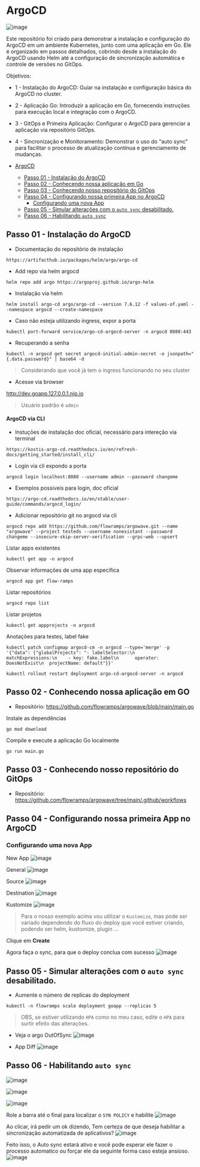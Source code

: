 # ArgoCD
![image](https://github.com/user-attachments/assets/0473d207-c76d-4a25-991b-ff81f0b37a95)



Este repositório foi criado para demonstrar a instalação e configuração do ArgoCD em um ambiente Kubernetes, junto com uma aplicação em Go. Ele é organizado em passos detalhados, cobrindo desde a instalação do ArgoCD usando Helm até a configuração de sincronização automática e controle de versões no GitOps.

Objetivos:
- 1 - Instalação do ArgoCD: Guiar na instalação e configuração básica do ArgoCD no cluster.
- 2 - Aplicação Go: Introduzir a aplicação em Go, fornecendo instruções para execução local e integração com o ArgoCD.
- 3 - GitOps e Primeira Aplicação: Configurar o ArgoCD para gerenciar a aplicação via repositório GitOps.
- 4 - Sincronização e Monitoramento: Demonstrar o uso do "auto sync" para facilitar o processo de atualização contínua e gerenciamento de mudanças.




- [ArgoCD](#argocd)
  - [Passo 01 - Instalação do ArgoCD](#passo-01---instalação-do-argocd)
  - [Passo 02 - Conhecendo nossa aplicação em Go](#passo-02---conhecendo-nossa-aplicação-em-go)
  - [Passo 03 - Conhecendo nosso repositório do GitOps](#passo-03---conhecendo-nosso-repositório-do-gitops)
  - [Passo 04 - Configurando nossa primeira App no ArgoCD](#passo-04---configurando-nossa-primeira-app-no-argocd)
    - [Configurando uma nova App](#configurando-uma-nova-app)
  - [Passo 05 - Simular alterações com o `auto sync` desabilitado.](#passo-05---simular-alterações-com-o-auto-sync-desabilitado)
  - [Passo 06 - Habilitando `auto sync`](#passo-06---habilitando-auto-sync)




## Passo 01 - Instalação do ArgoCD

- Documentação do repositório de instalação
```
https://artifacthub.io/packages/helm/argo/argo-cd
```

- Add repo via helm argocd
```
helm repo add argo https://argoproj.github.io/argo-helm
```

- Instalação via helm

```
helm install argo-cd argo/argo-cd --version 7.6.12 -f values-of.yaml --namespace argocd --create-namespace
```

- Caso não esteja utilizando ingress, expor a porta
```
kubectl port-forward service/argo-cd-argocd-server -n argocd 8080:443
```

- Recuperando a senha
```
kubectl -n argocd get secret argocd-initial-admin-secret -o jsonpath="{.data.password}" | base64 -d
```

> Considerando que você já tem o ingress funcionando no seu cluster

- Acesse via browser

http://dev.goapp.127.0.0.1.nip.io

> Usuário padrão é `admin`

#### ArgoCD via CLI

- Instuções de instalação doc oficial, necessário para intereção via terminal
```
https://kostis-argo-cd.readthedocs.io/en/refresh-docs/getting_started/install_cli/
```
- Login via cli expondo a porta
```
argocd login localhost:8080 --username admin --password changeme
```

- Exemplos possiveis para login, doc oficial
```
https://argo-cd.readthedocs.io/en/stable/user-guide/commands/argocd_login/
```

- Adicionar repositório git no argocd via cli
```
argocd repo add https://github.com/flowramps/argowave.git --name "argowave" --project testeds --username nonexistant --password changeme --insecure-skip-server-verification --grpc-web --upsert
```

Listar apps existentes
```
kubectl get app -n argocd
```
Observar informações de uma app especifica 
```
argocd app get flow-ramps
```

Listar repositórios 
```
argocd repo list
```

Listar projetos 
```
kubectl get appprojects -n argocd 
```


Anotações para testes, label fake
```
kubectl patch configmap argocd-cm -n argocd --type='merge' -p '{"data": {"globalProjects": "- labelSelector:\n    matchExpressions:\n    - key: fake.label\n      operator: DoesNotExist\n  projectName: default"}}'
```
```
kubectl rollout restart deployment argo-cd-argocd-server -n argocd
```

## Passo 02 - Conhecendo nossa aplicação em GO

- Repositório: https://github.com/flowramps/argowave/blob/main/main.go

Instale as dependências
```
go mod download
```

Compile e execute a aplicação Go localmente
```
go run main.go
```

## Passo 03 - Conhecendo nosso repositório do GitOps

- Repositório: https://github.com/flowramps/argowave/tree/main/.github/workflows

## Passo 04 - Configurando nossa primeira App no ArgoCD

### Configurando uma nova App

New App
![image](https://github.com/user-attachments/assets/da3b8c98-df4f-4749-8f80-134e5406e265)


General
![image](https://github.com/user-attachments/assets/7b6f4ad8-664f-48b7-b857-6edb4c32344b)


Source
![image](https://github.com/user-attachments/assets/d4cca8fc-bf48-4e06-ad0b-36d68d7338fe)


Destination
![image](https://github.com/user-attachments/assets/bb4f40a6-7453-4ada-89cc-377802956524)


Kustomize
![image](https://github.com/user-attachments/assets/1d0a8574-42fe-48cf-bdbc-b704e74f6083)

> Para o nosso exemplo acima vou utilizar o `Kustomize`, mas pode ser variado dependendo do fluxo do deploy que você estiver criando, podendo ser helm, kustomize, plugin ...

Clique em **Create**

Agora faça o sync, para que o deploy conclua com sucesso 
![image](https://github.com/user-attachments/assets/a8bfa874-1bb1-4d2c-ada3-3e8c55f9e5d8)



## Passo 05 - Simular alterações com o `auto sync` desabilitado.

- Aumente o número de replicas do deployment

```
kubectl -n flowramps scale deployment goapp --replicas 5
```
> OBS, se estiver utilizando `HPA` como no meu caso, edite o `HPA` para surtir efeito das alterações.



- Veja o argo OutOfSync
![image](https://github.com/user-attachments/assets/bd80aa2c-f349-4702-b361-7ae84d425b54)


- App Diff
![image](https://github.com/user-attachments/assets/0417ade8-adaa-4324-9495-08994e1461ae)


## Passo 06 - Habilitando `auto sync`

![image](https://github.com/user-attachments/assets/6ed45db3-948f-4876-9bac-d67675853230)


![image](https://github.com/user-attachments/assets/580df01d-a635-4a91-bfc1-abbf42ece7b1)


![image](https://github.com/user-attachments/assets/32046485-fefa-453e-be61-3a6dbf5b763f)

Role a barra até o final para localizar o `SYN POLICY` e habilite
![image](https://github.com/user-attachments/assets/e8494bf0-f08f-40b9-89e9-8fdf2d6b1365)

Ao clicar, irá pedir um ok dizendo, Tem certeza de que deseja habilitar a sincronização automatizada de aplicativos?
![image](https://github.com/user-attachments/assets/ca88d5e5-53d3-41e6-9fa4-1b193685e42e)


Feito isso, o Auto sync estará ativo e você pode esperar ele fazer o processo automatico ou forçar ele da seguinte forma caso esteja ansioso.
![image](https://github.com/user-attachments/assets/c62e08f3-c63e-4c4c-92f0-dd3431041153)










